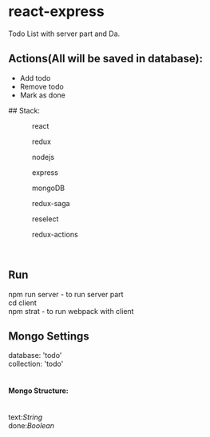 # react-express
Todo List with server part and Da. 

## Actions(All will be saved in database): 
<ul>
  <li>Add todo</li>
  <li>Remove todo</li>
  <li>Mark as done</li>
</ul>
## Stack: 
<ul>
  <ol>react</ol>
  <ol>redux</ol>
  <ol>nodejs</ol>
  <ol>express</ol>
  <ol>mongoDB</ol>
  <ol>redux-saga</ol>
  <ol>reselect</ol>
  <ol>redux-actions</ol>
</ul>
</br>

## Run
npm run server - to run server part </br>
cd client  </br>
npm strat - to run webpack with client </br>

## Mongo Settings
database: 'todo'</br>
collection: 'todo'</br>
</br>
#### Mongo Structure:
</br>
text:<i>String</i></br>
done:<i>Boolean</i></br>


